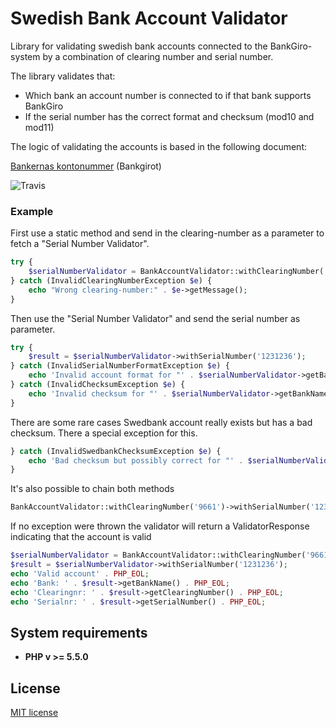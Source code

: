 # Swedish Bank Account Validator

Library for validating swedish bank accounts connected to the BankGiro-system by a combination of clearing number
and serial number.

The library validates that:
* Which bank an account number is connected to if that bank supports BankGiro
* If the serial number has the correct format and checksum (mod10 and mod11)

The logic of validating the accounts is based in the following document:

[Bankernas kontonummer](https://www.bankgirot.se/globalassets/dokument/anvandarmanualer/bankernaskontonummeruppbyggnad_anvandarmanual_sv.pdf) (Bankgirot)

![Travis](https://travis-ci.org/olanorlander/swedish-bank-account-validator)

### Example
First use a static method and send in the clearing-number as a parameter to fetch a "Serial Number Validator".
```php
try {
    $serialNumberValidator = BankAccountValidator::withClearingNumber('9661');
} catch (InvalidClearingNumberException $e) {
    echo "Wrong clearing-number:" . $e->getMessage();
}
```

Then use the "Serial Number Validator" and send the serial number as parameter.
```php
try {
    $result = $serialNumberValidator->withSerialNumber('1231236');
} catch (InvalidSerialNumberFormatException $e) {
    echo 'Invalid account format for "' . $serialNumberValidator->getBankName() . '": ' . $e->getMessage();
} catch (InvalidChecksumException $e) {
    echo 'Invalid checksum for "' . $serialNumberValidator->getBankName() . '": ' . $e->getMessage();
}
```
There are some rare cases Swedbank account really exists but has a bad checksum. There a special exception
 for this.
```php
} catch (InvalidSwedbankChecksumException $e) {
    echo 'Bad checksum but possibly correct for "' . $serialNumberValidator->getBankName() . '": ' . $e->getMessage();
}
```

It's also possible to chain both methods
```php
BankAccountValidator::withClearingNumber('9661')->withSerialNumber('1231236');
```

If no exception were thrown the validator will return a ValidatorResponse indicating that the account is valid
```php
$serialNumberValidator = BankAccountValidator::withClearingNumber('9661');
$result = $serialNumberValidator->withSerialNumber('1231236');
echo 'Valid account' . PHP_EOL;
echo 'Bank: ' . $result->getBankName() . PHP_EOL;
echo 'Clearingnr: ' . $result->getClearingNumber() . PHP_EOL;
echo 'Serialnr: ' . $result->getSerialNumber() . PHP_EOL;

```

## System requirements
- **PHP v >= 5.5.0**

## License

[MIT license](http://opensource.org/licenses/MIT)